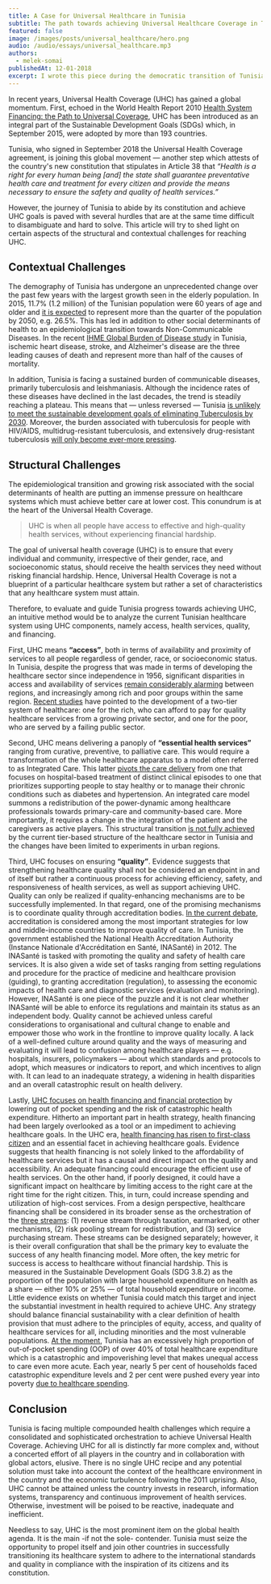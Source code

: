 ```yaml
---
title: A Case for Universal Healthcare in Tunisia
subtitle: The path towards achieving Universal Healthcare Coverage in Tunisia
featured: false
image: /images/posts/universal_healthcare/hero.png
audio: /audio/essays/universal_healthcare.mp3
authors:
  - melek-somai
publishedAt: 12-01-2018
excerpt: I wrote this piece during the democratic transition of Tunisia between 2011 and 2020. The piece was perhaps an attempt to raise the question of whether achieving Universal Health Coverage is within reach and a possibility to improve care.
---
```


In recent years, Universal Health Coverage (UHC) has gained a global momentum. First, echoed in the World Health Report 2010 [Health System Financing: the Path to Universal Coverage](https://apps.who.int/iris/handle/10665/44371), UHC has been introduced as an integral part of the Sustainable Development Goals (SDGs) which, in September 2015, were adopted by more than 193 countries.

Tunisia, who signed in September 2018 the Universal Health Coverage agreement, is joining this global movement — another step which attests of the country's new constitution that stipulates in Article 38 that _“Health is a right for every human being [and] the state shall guarantee preventative health care and treatment for every citizen and provide the means necessary to ensure the safety and quality of health services.”_

However, the journey of Tunisia to abide by its constitution and achieve UHC goals is paved with several hurdles that are at the same time difficult to disambiguate and hard to solve. This article will try to shed light on certain aspects of the structural and contextual challenges for reaching UHC.

## Contextual Challenges

The demography of Tunisia has undergone an unprecedented change over the past few years with the largest growth seen in the elderly population. In 2015, 11.7% (1.2 million) of the Tunisian population were 60 years of age and older and [it is expected](https://pubmed.ncbi.nlm.nih.gov/30304452/) to represent more than the quarter of the population by 2050, e.g. 26.5%. This has led in addition to other social determinants of health to an epidemiological transition towards Non-Communicable Diseases. In the recent [IHME Global Burden of Disease study](https://pubmed.ncbi.nlm.nih.gov/30496104/) in Tunisia, ischemic heart disease, stroke, and Alzheimer's disease are the three leading causes of death and represent more than half of the causes of mortality.

In addition, Tunisia is facing a sustained burden of communicable diseases, primarily tuberculosis and leishmaniasis. Although the incidence rates of these diseases have declined in the last decades, the trend is steadily reaching a plateau. This means that — unless reversed — Tunisia [is unlikely to meet the sustainable development goals of eliminating Tuberculosis by 2030](https://pubmed.ncbi.nlm.nih.gov/30415748/). Moreover, the burden associated with tuberculosis for people with HIV/AIDS, multidrug-resistant tuberculosis, and extensively drug-resistant tuberculosis [will only become ever-more pressing](https://www.thelancet.com/journals/laninf/article/PIIS1473-3099(18)30654-6/fulltext).

## Structural Challenges

The epidemiological transition and growing risk associated with the social determinants of health are putting an immense pressure on healthcare systems which must achieve better care at lower cost. This conundrum is at the heart of the Universal Health Coverage.

> UHC is when all people have access to effective and high-quality health services, without experiencing financial hardship.

The goal of universal health coverage (UHC) is to ensure that every individual and community, irrespective of their gender, race, and socioeconomic status, should receive the health services they need without risking financial hardship. Hence, Universal Health Coverage is not a blueprint of a particular healthcare system but rather a set of characteristics that any healthcare system must attain.

Therefore, to evaluate and guide Tunisia progress towards achieving UHC, an intuitive method would be to analyze the current Tunisian healthcare system using UHC components, namely access, health services, quality, and financing.

First, UHC means **“access”**, both in terms of availability and proximity of services to all people regardless of gender, race, or socioeconomic status. In Tunisia, despite the progress that was made in terms of developing the healthcare sector since independence in 1956, significant disparities in access and availability of services [remain considerably alarming](https://www.afdb.org/en/news-and-events/tunisia-what-policies-to-counter-the-inequalities-in-access-to-healthcare-13044) between regions, and increasingly among rich and poor groups within the same region. [Recent studies](https://pubmed.ncbi.nlm.nih.gov/29219618/) have pointed to the development of a two-tier system of healthcare: one for the rich, who can afford to pay for quality healthcare services from a growing private sector, and one for the poor, who are served by a failing public sector.

Second, UHC means delivering a panoply of **“essential health services”** ranging from curative, preventive, to palliative care. This would require a transformation of the whole healthcare apparatus to a model often referred to as Integrated Care. This latter [pivots the care delivery](https://pubmed.ncbi.nlm.nih.gov/29194541/) from one that focuses on hospital-based treatment of distinct clinical episodes to one that prioritizes supporting people to stay healthy or to manage their chronic conditions such as diabetes and hypertension. An integrated care model summons a redistribution of the power-dynamic among healthcare professionals towards primary-care and community-based care. More importantly, it requires a change in the integration of the patient and the caregivers as active players. This structural transition [is not fully achieved](https://pubmed.ncbi.nlm.nih.gov/16356366/) by the current tier-based structure of the healthcare sector in Tunisia and the changes have been limited to experiments in urban regions.

Third, UHC focuses on ensuring **“quality”**. Evidence suggests that strengthening healthcare quality shall not be considered an endpoint in and of itself but rather a continuous process for achieving efficiency, safety, and responsiveness of health services, as well as support achieving UHC. Quality can only be realized if quality-enhancing mechanisms are to be successfully implemented. In that regard, one of the promising mechanisms is to coordinate quality through accreditation bodies. [In the current debate](https://globalizationandhealth.biomedcentral.com/articles/10.1186/s12992-014-0068-6), accreditation is considered among the most important strategies for low and middle-income countries to improve quality of care. In Tunisia, the government established the National Health Accreditation Authority (Instance Nationale d'Accréditation en Santé, INASanté) in 2012. The INASanté is tasked with promoting the quality and safety of health care services. It is also given a wide set of tasks ranging from setting regulations and procedure for the practice of medicine and healthcare provision (guiding), to granting accreditation (regulation), to assessing the economic impacts of health care and diagnostic services (evaluation and monitoring). However, INASanté is one piece of the puzzle and it is not clear whether INASanté will be able to enforce its regulations and maintain its status as an independent body. Quality cannot be achieved unless careful considerations to organisational and cultural change to enable and empower those who work in the frontline to improve quality locally. A lack of a well-defined culture around quality and the ways of measuring and evaluating it will lead to confusion among healthcare players — e.g. hospitals, insurers, policymakers — about which standards and protocols to adopt, which measures or indicators to report, and which incentives to align with. It can lead to an inadequate strategy, a widening in health disparities and an overall catastrophic result on health delivery.

Lastly, [UHC focuses on health financing and financial protection](https://pubmed.ncbi.nlm.nih.gov/30343845/) by lowering out of pocket spending and the risk of catastrophic health expenditure. Hitherto an important part in health strategy, health financing had been largely overlooked as a tool or an impediment to achieving healthcare goals. In the UHC era, [health financing has risen to first-class citizen](https://www.thelancet.com/journals/langlo/article/PIIS2214-109X(17)30294-2/fulltext) and an essential facet in achieving healthcare goals. Evidence suggests that health financing is not solely linked to the affordability of healthcare services but it has a causal and direct impact on the quality and accessibility. An adequate financing could encourage the efficient use of health services. On the other hand, if poorly designed, it could have a significant impact on healthcare by limiting access to the right care at the right time for the right citizen. This, in turn, could increase spending and utilization of high-cost services. From a design perspective, healthcare financing shall be considered in its broader sense as the orchestration of the [three streams](https://www.nber.org/papers/w19439): (1) revenue stream through taxation, earmarked, or other mechanisms, (2) risk pooling stream for redistribution, and (3) service purchasing stream. These streams can be designed separately; however, it is their overall configuration that shall be the primary key to evaluate the success of any health financing model. More often, the key metric for success is access to healthcare without financial hardship. This is measured in the Sustainable Development Goals (SDG 3.8.2) as the proportion of the population with large household expenditure on health as a share — either 10% or 25% — of total household expenditure or income. Little evidence exists on whether Tunisia could match this target and inject the substantial investment in health required to achieve UHC. Any strategy should balance financial sustainability with a clear definition of health provision that must adhere to the principles of equity, access, and quality of healthcare services for all, including minorities and the most vulnerable populations. [At the moment](https://www.afdb.org/en/news-and-events/tunisia-what-policies-to-counter-the-inequalities-in-access-to-healthcare-13044), Tunisia has an excessively high proportion of out-of-pocket spending (OOP) of over 40% of total healthcare expenditure which is a catastrophic and impoverishing level that makes unequal access to care even more acute. Each year, nearly 5 per cent of households faced catastrophic expenditure levels and 2 per cent were pushed every year into poverty [due to healthcare spending](http://www.ipemed.coop/fr/publications-r17/les-notes-ipemed-c48/les-systemes-de-sante-en-algerie-maroc-et-tunisie-defis-nationaux-et-enjeux-partages-a1329-pg1.html).


## Conclusion

Tunisia is facing multiple compounded health challenges which require a consolidated and sophisticated orchestration to achieve Universal Health Coverage. Achieving UHC for all is distinctly far more complex and, without a concerted effort of all players in the country and in collaboration with global actors, elusive. There is no single UHC recipe and any potential solution must take into account the context of the healthcare environment in the country and the economic turbulence following the 2011 uprising. Also, UHC cannot be attained unless the country invests in research, information systems, transparency and continuous improvement of health services. Otherwise, investment will be poised to be reactive, inadequate and inefficient.

Needless to say, UHC is the most prominent item on the global health agenda. It is the main -if not the sole- contender. Tunisia must seize the opportunity to propel itself and join other countries in successfully transitioning its healthcare system to adhere to the international standards and quality in compliance with the inspiration of its citizens and its constitution.